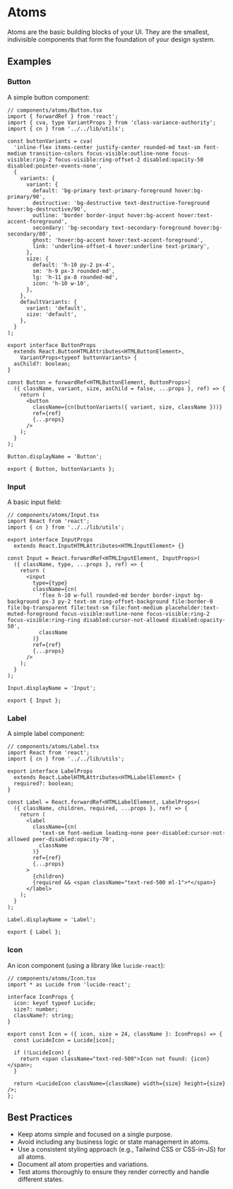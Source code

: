 # Atoms

Atoms are the basic building blocks of your UI. They are the smallest, indivisible components that form the foundation of your design system.

## Examples

### Button

A simple button component:

```tsx
// components/atoms/Button.tsx
import { forwardRef } from 'react';
import { cva, type VariantProps } from 'class-variance-authority';
import { cn } from '../../lib/utils';

const buttonVariants = cva(
  'inline-flex items-center justify-center rounded-md text-sm font-medium transition-colors focus-visible:outline-none focus-visible:ring-2 focus-visible:ring-offset-2 disabled:opacity-50 disabled:pointer-events-none',
  {
    variants: {
      variant: {
        default: 'bg-primary text-primary-foreground hover:bg-primary/90',
        destructive: 'bg-destructive text-destructive-foreground hover:bg-destructive/90',
        outline: 'border border-input hover:bg-accent hover:text-accent-foreground',
        secondary: 'bg-secondary text-secondary-foreground hover:bg-secondary/80',
        ghost: 'hover:bg-accent hover:text-accent-foreground',
        link: 'underline-offset-4 hover:underline text-primary',
      },
      size: {
        default: 'h-10 py-2 px-4',
        sm: 'h-9 px-3 rounded-md',
        lg: 'h-11 px-8 rounded-md',
        icon: 'h-10 w-10',
      },
    },
    defaultVariants: {
      variant: 'default',
      size: 'default',
    },
  }
);

export interface ButtonProps
  extends React.ButtonHTMLAttributes<HTMLButtonElement>,
    VariantProps<typeof buttonVariants> {
  asChild?: boolean;
}

const Button = forwardRef<HTMLButtonElement, ButtonProps>(
  ({ className, variant, size, asChild = false, ...props }, ref) => {
    return (
      <button
        className={cn(buttonVariants({ variant, size, className }))}
        ref={ref}
        {...props}
      />
    );
  }
);

Button.displayName = 'Button';

export { Button, buttonVariants };
```

### Input

A basic input field:

```tsx
// components/atoms/Input.tsx
import React from 'react';
import { cn } from '../../lib/utils';

export interface InputProps
  extends React.InputHTMLAttributes<HTMLInputElement> {}

const Input = React.forwardRef<HTMLInputElement, InputProps>(
  ({ className, type, ...props }, ref) => {
    return (
      <input
        type={type}
        className={cn(
          'flex h-10 w-full rounded-md border border-input bg-background px-3 py-2 text-sm ring-offset-background file:border-0 file:bg-transparent file:text-sm file:font-medium placeholder:text-muted-foreground focus-visible:outline-none focus-visible:ring-2 focus-visible:ring-ring disabled:cursor-not-allowed disabled:opacity-50',
          className
        )}
        ref={ref}
        {...props}
      />
    );
  }
);

Input.displayName = 'Input';

export { Input };
```

### Label

A simple label component:

```tsx
// components/atoms/Label.tsx
import React from 'react';
import { cn } from '../../lib/utils';

export interface LabelProps
  extends React.LabelHTMLAttributes<HTMLLabelElement> {
  required?: boolean;
}

const Label = React.forwardRef<HTMLLabelElement, LabelProps>(
  ({ className, children, required, ...props }, ref) => {
    return (
      <label
        className={cn(
          'text-sm font-medium leading-none peer-disabled:cursor-not-allowed peer-disabled:opacity-70',
          className
        )}
        ref={ref}
        {...props}
      >
        {children}
        {required && <span className="text-red-500 ml-1">*</span>}
      </label>
    );
  }
);

Label.displayName = 'Label';

export { Label };
```

### Icon

An icon component (using a library like `lucide-react`):

```tsx
// components/atoms/Icon.tsx
import * as Lucide from 'lucide-react';

interface IconProps {
  icon: keyof typeof Lucide;
  size?: number;
  className?: string;
}

export const Icon = ({ icon, size = 24, className }: IconProps) => {
  const LucideIcon = Lucide[icon];

  if (!LucideIcon) {
    return <span className="text-red-500">Icon not found: {icon}</span>;
  }

  return <LucideIcon className={className} width={size} height={size} />;
};
```

## Best Practices

- Keep atoms simple and focused on a single purpose.
- Avoid including any business logic or state management in atoms.
- Use a consistent styling approach (e.g., Tailwind CSS or CSS-in-JS) for all atoms.
- Document all atom properties and variations.
- Test atoms thoroughly to ensure they render correctly and handle different states.
